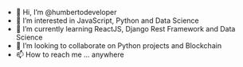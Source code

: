 - 👋 Hi, I’m @humbertodeveloper
- 👀 I’m interested in JavaScript, Python and Data Science
- 🌱 I’m currently learning ReactJS, Django Rest Framework and Data Science
- 💞️ I’m looking to collaborate on Python projects and Blockchain
- 📫 How to reach me ... anywhere

<!---
humbertodeveloper/humbertodeveloper is a ✨ special ✨ repository because its `README.md` (this file) appears on your GitHub profile.
You can click the Preview link to take a look at your changes.
--->
